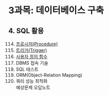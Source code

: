 # 3과목: 데이터베이스 구축

## 4. SQL 활용

114. [프로시저(Procedure)](./doc/sec114.md)
115. [트리거(Trigger)](./doc/sec115.md)
116. [사용자 정의 함수](./doc/sec116.md)
117. DBMS 접속 기술
118. SQL 테스트
119. ORM(Object-Relation Mapping)
120. 쿼리 성능 최적화   
예상문제 오답노트